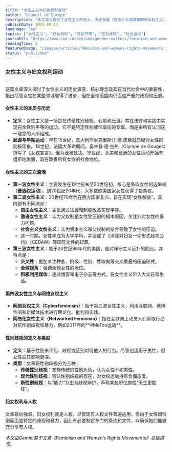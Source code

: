 ```yaml
---
title: "女性主义与妇女权利运动" 
author: "Council of Europe" 
description: "本文深入探讨了女性主义的定义、历史发展（包括三次浪潮和网络女权主义），以及其在当今社会中的重要性，并详细解释了性别歧视的多种形式以及为什么需要专门的妇女权利，强调妇女权利就是人权。" 
publishDate: 2025-09-13 
language: "en" 
topics: ["女性主义", "妇女权利", "性别平等", "性别歧视", "社会运动"] 
sourceUrl: "https://www.coe.int/en/web/gender-matters/feminism-and-women-s-rights-movements" 
readingTime: 5
featuredImage: "/images/articles/feminism-and-womens-rights-movements.jpg" 
status: "published"
---
```

### **女性主义与妇女权利运动**

---

这篇文章深入探讨了女性主义的历史演变、核心理念及其在当代社会中的重要性，指出尽管女性在某些领域取得了进步，但在全球范围内仍面临严重的歧视和压迫。

#### **女性主义的本质与历史**

* **定义**：女性主义是一场旨在终结性别歧视、剥削和压迫，并在法律和实践中实现完全性别平等的运动。它不是特定性别或性取向的专属，而是由所有认同这一理念的人所组成。
* **起源与早期运动**：早在15世纪，意大利作家克里斯汀·德·皮桑就质疑对女性的刻板印象。18世纪，法国大革命期间，奥林普·德·古热（Olympe de Gouges）撰写了《女权宣言》，但为此被处决。19世纪，北美和欧洲的女性运动开始有组织地发展，旨在改善所有女性的社会地位。

#### **女性主义的三次浪潮**

* **第一波女性主义**：主要发生在19世纪末至20世纪初，核心是争取女性的选举权（**普选权运动**）。到20世纪20年代，大多数欧美国家女性获得了投票权。
* **第二波女性主义**：20世纪70年代在西方国家复兴，旨在实现“女性解放”。其内部有不同流派：
    * **自由女性主义**：主张通过法律和制度改革实现平等。
    * **激进女性主义**：认为父权制是女性受压迫的根本原因，关注针对女性的暴力问题。
    * **社会主义女性主义**：认为资本主义和父权制的结合导致了女性的压迫。
    * 这一时期，女性学成为大学学科，并促成了《消除对妇女一切形式歧视公约》（CEDAW）等国际文件的起草。
* **第三波女性主义**：始于20世纪90年代的美国，是对保守主义反扑的回应。其特点是：
    * **交叉性**：更加关注种族、阶级、性别、性取向等交叉重叠的压迫形式。
    * **全球视角**：强调全球女性的地位。
    * **积极利用媒体**：通过博客和电子杂志等方式，将女性主义带入大众日常生活。

#### **第四波女性主义与网络女权主义**

* **网络女权主义（Cyberfeminism）**：始于第三波女性主义，利用互联网、赛博空间和新媒体技术进行理论化、批判和实践。
* **网络化女性主义（Networked Feminism）**：指在互联网上动员人们采取行动对抗性别歧视和暴力，例如2017年的**#MeToo运动**。

#### **性别歧视的定义与类型**

* **定义**：基于性别来评判、歧视或区别对待他人的行为。尽管也适用于男性，但女性受其影响更深。
* **类型**：文章将性别歧视分为三种：
    * **传统性别歧视**：支持传统的性别角色，认为女性不如男性。
    * **现代性别歧视**：否认性别歧视的存在，对女权运动持有负面态度。
    * **新性别歧视**：以“能力”为由为歧视辩护，声称某些职位男性“天生更胜任”。

#### **妇女权利与人权**

文章最后强调，妇女权利就是人权。尽管现有人权文件普遍适用，但由于女性因性别而面临特定的歧视和暴力，因此有必要制定专门的条约和文件，以确保她们能够充分享有人权。

*本文由Gemini基于文章《Feminism and Women’s Rights Movements》总结撰写。*